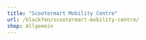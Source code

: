 ```yaml
---
title: "Scootermart Mobility Centre"
url: /blackfen/scootermart-mobility-centre/
shop: Allgemein
---
```

